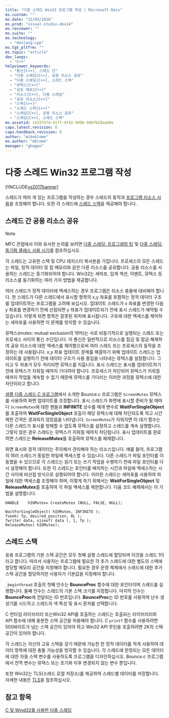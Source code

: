 ```yaml
---
title: "다중 스레드 Win32 프로그램 작성 | Microsoft Docs"
ms.custom: ""
ms.date: "12/03/2016"
ms.prod: "visual-studio-dev14"
ms.reviewer: ""
ms.suite: ""
ms.technology: 
  - "devlang-cpp"
ms.tgt_pltfrm: ""
ms.topic: "article"
dev_langs: 
  - "C++"
helpviewer_keywords: 
  - "통신[C++], 스레드 간"
  - "다중 스레딩[C++], 공용 리소스 공유"
  - "다중 스레딩[C++], 스레드 스택"
  - "뮤텍스[C++]"
  - "상호 제외[C++]"
  - "리소스[C++], 다중 스레딩"
  - "공유 리소스[C++]"
  - "스택[C++]"
  - "스레드 스택[C++]"
  - "스레딩[C++], 공용 리소스 공유"
  - "스레딩[C++], 스레드 스택"
ms.assetid: 1415f47d-417f-4f42-949b-946fb28aab0e
caps.latest.revision: 8
caps.handback.revision: 8
author: "mikeblome"
ms.author: "mblome"
manager: "ghogen"
---
```

# 다중 스레드 Win32 프로그램 작성
[!INCLUDE[vs2017banner](../../assembler/inline/includes/vs2017banner.md)]

스레드가 여러 개 있는 프로그램을 작성하는 경우 스레드의 동작과 [프로그램 리소스 사용](#_core_sharing_common_resources_between_threads)을 조정해야 합니다.  또한 각 스레드에 [스레드 스택](#_core_thread_stacks)을 제공해야 합니다.  
  
##  <a name="_core_sharing_common_resources_between_threads"></a> 스레드 간 공용 리소스 공유  
  
> [!NOTE]
>  MFC 관점에서 이와 유사한 논의를 보려면 [다중 스레딩: 프로그래밍 팁](../../parallel/multithreading-programming-tips.md) 및 [다중 스레딩: 동기화 클래스 사용 시기](../../parallel/multithreading-when-to-use-the-synchronization-classes.md)를 참조하십시오.  
  
 각 스레드는 고유한 스택 및 CPU 레지스터 복사본을 가집니다.  프로세스의 모든 스레드는 파일, 정적 데이터 및 힙 메모리와 같은 다른 리소스를 공유합니다.  공용 리소스를 사용하는 스레드는 동기화되어야 합니다.  Win32는 세마포, 임계 섹션, 이벤트, 뮤텍스 등 리소스를 동기화하는 여러 가지 방법을 제공합니다.  
  
 여러 스레드가 정적 데이터에 액세스하는 경우 프로그램은 리소스 충돌에 대비해야 합니다.  한 스레드가 다른 스레드에서 표시할 항목의 x,y 좌표를 포함하는 정적 데이터 구조를 업데이트하는 프로그램을 고려해 보십시오.  업데이트 스레드가 x 좌표를 변경한 다음 y 좌표를 변경하기 전에 선점되면 y 좌표가 업데이트되기 전에 표시 스레드가 예약될 수 있습니다.  이렇게 되면 항목은 잘못된 위치에 표시됩니다.  구조에 대한 액세스를 제어하는 세마포를 사용하면 이 문제를 방지할 수 있습니다.  
  
 뮤텍스\(mutex: mutual exclusion의 약어\)는 서로 비동기적으로 실행되는 스레드 또는 프로세스 사이의 통신 수단입니다.  이 통신은 일반적으로 리소스를 잠금 및 잠금 해제하여 공유 리소스에 대한 액세스를 제어함으로써 여러 스레드 또는 프로세스의 동작을 조정하는 데 사용됩니다.  x,y 좌표 업데이트 문제를 해결하기 위해 업데이트 스레드는 업데이트를 실행하기 전에 데이터 구조가 사용 중임을 나타내는 뮤텍스를 설정합니다.  그리고 두 좌표가 모두 처리되면 뮤텍스를 지웁니다.  표시 스레드는 표시를 업데이트하기 전에 뮤텍스가 지워질 때까지 기다려야 합니다.  프로세스가 차단되어 뮤텍스가 지워질 때까지 작업을 계속할 수 없기 때문에 뮤텍스를 기다리는 이러한 과정을 뮤텍스에 대한 차단이라고 합니다.  
  
 [샘플 다중 스레드 C 프로그램](../../parallel/sample-multithread-c-program.md)에서 소개한 Bounce.c 프로그램은 `ScreenMutex` 뮤텍스를 사용하여 화면 업데이트를 조정합니다.  표시 스레드가 화면에 표시할 준비가 될 때마다 `ScreenMutex`에 대한 핸들과 **INFINITE** 상수를 매개 변수로 **WaitForSingleObject**를 호출하여 **WaitForSingleObject** 호출이 해당 뮤텍스에 대해 차단되도록 하고 시간 제한 간격은 경과되지 않았음을 나타냅니다.  `ScreenMutex`가 지워지면 이 대기 함수는 다른 스레드가 표시를 방해할 수 없도록 뮤텍스를 설정하고 스레드를 계속 실행합니다.  그렇지 않은 경우 스레드는 뮤텍스가 지워질 때까지 차단됩니다.  표시 업데이트를 완료하면 스레드는 **ReleaseMutex**를 호출하여 뮤텍스를 해제합니다.  
  
 화면 표시와 정적 데이터는 주의해서 관리해야 하는 리소스입니다.  예를 들어, 프로그램의 여러 스레드가 동일한 파일에 액세스할 수 있습니다.  다른 스레드가 파일 포인터를 이동했을 수 있으므로 각 스레드는 읽기 또는 쓰기 작업을 수행하기 전에 파일 포인터를 다시 설정해야 합니다.  또한 각 스레드는 포인터를 배치하는 시간과 파일에 액세스하는 시간 사이에 비선점 방식으로 실행되어야 합니다.  이러한 스레드는 세마포를 사용하여 파일에 대한 액세스를 조정해야 하며, 이렇게 하기 위해서는 **WaitForSingleObject** 및 **ReleaseMutex**를 호출하여 각 파일 액세스를 제한합니다.  다음 코드 예제에서는 이 기법을 설명합니다.  
  
```  
HANDLE    hIOMutex= CreateMutex (NULL, FALSE, NULL);  
  
WaitForSingleObject( hIOMutex, INFINITE );  
fseek( fp, desired_position, 0L );  
fwrite( data, sizeof( data ), 1, fp );  
ReleaseMutex( hIOMutex);  
```  
  
##  <a name="_core_thread_stacks"></a> 스레드 스택  
 응용 프로그램의 기본 스택 공간은 모두 첫째 실행 스레드에 할당되며 이것을 스레드 1이라고 합니다.  따라서 사용자는 프로그램에 필요한 각 추가 스레드에 대한 별도의 스택에 할당할 메모리 공간을 지정해야 합니다.  필요한 경우 운영 체제에서 스레드에 대한 추가 스택 공간을 할당하지만 사용자가 기본값을 지정해야 합니다.  
  
 `_beginthread` 호출의 첫째 인수는 **BounceProc** 함수에 대한 포인터이며 스레드를 실행합니다.  둘째 인수는 스레드의 기본 스택 크기를 지정합니다.  마지막 인수는 **BounceProc**에 전달되는 ID 번호입니다.  **BounceProc**는 ID 번호를 사용하여 난수 생성기를 시드하고 스레드의 색 특성 및 표시 문자를 선택합니다.  
  
 C 런타임 라이브러리 또는Win32 API를 호출하는 스레드는 호출되는 라이브러리와 API 함수에 대해 충분한 스택 공간을 허용해야 합니다.  C `printf` 함수를 사용하려면 500바이트가 넘는 스택 공간이 있어야 하고 Win32 API 루틴을 호출하려면 2K의 스택 공간이 있어야 합니다.  
  
 각 스레드는 자신의 고유 스택을 갖기 때문에 가능한 한 정적 데이터를 적게 사용하여 데이터 항목에 대한 충돌 가능성을 방지할 수 있습니다.  각 스레드에 한정되는 모든 데이터에 대한 자동 스택 변수를 사용하도록 프로그램을 디자인하십시오.  Bounce.c 프로그램에서 전역 변수는 뮤텍스 또는 초기화 이후 변경되지 않는 변수 뿐입니다.  
  
 또한 Win32는 TLS\(스레드 로컬 저장소\)를 제공하여 스레드별 데이터를 저장합니다.  자세한 내용은 [TLS](../../parallel/thread-local-storage-tls.md)을 참조하십시오.  
  
## 참고 항목  
 [C 및 Wind32를 사용한 다중 스레딩](../../parallel/multithreading-with-c-and-win32.md)